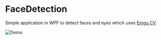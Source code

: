 # FaceDetection

Simple application in WPF to detect faces and eyes which uses [Emgu CV](http://www.emgu.com/wiki/index.php/Main_Page).

![Demo](demo.gif)
